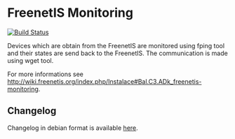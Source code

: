 FreenetIS Monitoring
====================

[![Build Status](https://travis-ci.org/freenetis/freenetis-monitoring.svg?branch=travis-ci)](https://travis-ci.org/freenetis/freenetis-monitoring)

Devices which are obtain from the FreenetIS are monitored using fping tool and their states are send back to the FreenetIS. The communication is made using wget tool.

For more informations see <http://wiki.freenetis.org/index.php/Instalace#Bal.C3.ADk_freenetis-monitoring>.

Changelog
---------

Changelog in debian format is available [here](deb/changelog).
